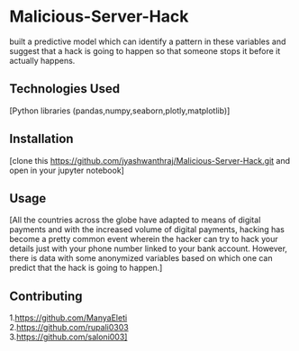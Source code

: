 # Malicious-Server-Hack
built a predictive model which can identify a pattern in these variables and suggest that a hack is going to happen so that someone  stops it before it actually happens. 

## Technologies Used
[Python libraries (pandas,numpy,seaborn,plotly,matplotlib)]

## Installation
[clone this https://github.com/jyashwanthraj/Malicious-Server-Hack.git and open in your jupyter notebook]

## Usage
[All the countries across the globe have adapted to means of digital payments and with the increased volume of digital payments, hacking has become a pretty common event wherein the hacker can try to hack your details just with your phone number linked to your bank account. However, there is data with some anonymized variables based on which one can predict that the hack is going to happen.]

## Contributing
1.https://github.com/ManyaEleti <br/>
2.https://github.com/rupali0303 <br/>
3.https://github.com/saloni003] <br/>
